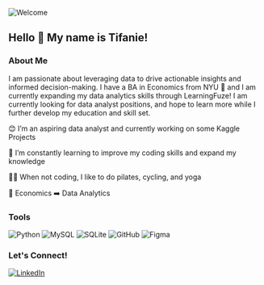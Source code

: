 ![Welcome](https://github.com/tifaniehtsai/tifaniehtsai/assets/155266031/66ae17d8-4c54-417b-b754-1496524f6ee5)
## Hello 👋 My name is Tifanie!
### About Me
I am passionate about leveraging data to drive actionable insights and informed decision-making. I have a BA in Economics from NYU :purple_heart: and I am currently expanding my data analytics skills through LearningFuze!
I am currently looking for data analyst positions, and hope to learn more while I further develop my education and skill set.

:blush: I’m an aspiring data analyst and currently working on some Kaggle Projects

🌱 I’m constantly learning to improve my coding skills and expand my knowledge

:lotus_position_woman: When not coding, I like to do pilates, cycling, and yoga

:brain: Economics :arrow_right: Data Analytics

### Tools
![Python](https://img.shields.io/badge/python-3670A0?style=for-the-badge&logo=python&logoColor=ffdd54) ![MySQL](https://img.shields.io/badge/mysql-4479A1.svg?style=for-the-badge&logo=mysql&logoColor=white) ![SQLite](https://img.shields.io/badge/sqlite-%2307405e.svg?style=for-the-badge&logo=sqlite&logoColor=white) ![GitHub](https://img.shields.io/badge/github-%23121011.svg?style=for-the-badge&logo=github&logoColor=white) ![Figma](https://img.shields.io/badge/figma-%23F24E1E.svg?style=for-the-badge&logo=figma&logoColor=white)

### Let's Connect!
[![LinkedIn](https://img.shields.io/badge/linkedin-%230077B5.svg?style=for-the-badge&logo=linkedin&logoColor=white)](https://www.linkedin.com/in/tifanietsai)


<!---
tifaniehtsai/tifaniehtsai is a ✨ special ✨ repository because its `README.md` (this file) appears on your GitHub profile.
You can click the Preview link to take a look at your changes.
--->
